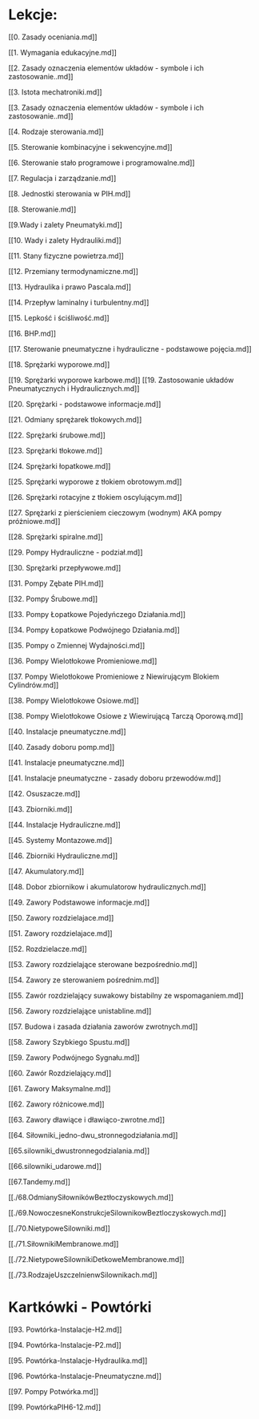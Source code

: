 # Lekcje:

[[0. Zasady oceniania.md]]

[[1. Wymagania edukacyjne.md]]

[[2. Zasady oznaczenia elementów układów - symbole i ich zastosowanie..md]]

[[3. Istota mechatroniki.md]]

[[3. Zasady oznaczenia elementów układów - symbole i ich zastosowanie..md]]

[[4. Rodzaje sterowania.md]]

[[5. Sterowanie kombinacyjne i sekwencyjne.md]]

[[6. Sterowanie stało programowe i programowalne.md]]

[[7. Regulacja i zarządzanie.md]]

[[8. Jednostki sterowania w PIH.md]]

[[8. Sterowanie.md]]

[[9.Wady i zalety Pneumatyki.md]]

[[10. Wady i zalety Hydrauliki.md]]

[[11. Stany fizyczne powietrza.md]]

[[12. Przemiany termodynamiczne.md]]

[[13. Hydraulika i prawo Pascala.md]]

[[14. Przepływ laminalny i turbulentny.md]]

[[15. Lepkość i ściśliwość.md]]

[[16. BHP.md]]

[[17. Sterowanie pneumatyczne i hydrauliczne - podstawowe pojęcia.md]]

[[18. Sprężarki wyporowe.md]]

[[19. Sprężarki wyporowe karbowe.md]]
[[19. Zastosowanie układów Pneumatycznych i Hydraulicznych.md]]

[[20. Sprężarki - podstawowe informacje.md]]

[[21. Odmiany sprężarek tłokowych.md]]

[[22. Sprężarki śrubowe.md]]

[[23. Sprężarki tłokowe.md]]

[[24. Sprężarki łopatkowe.md]]

[[25. Sprężarki wyporowe z tłokiem obrotowym.md]]

[[26. Sprężarki rotacyjne z tłokiem oscylującym.md]]

[[27. Sprężarki z pierścieniem cieczowym (wodnym) AKA pompy próżniowe.md]]

[[28. Sprężarki spiralne.md]]

[[29. Pompy Hydrauliczne - podział.md]]

[[30. Sprężarki przepływowe.md]]

[[31. Pompy Zębate PIH.md]]

[[32. Pompy Śrubowe.md]]

[[33. Pompy Łopatkowe Pojedyńczego Działania.md]]

[[34. Pompy Łopatkowe Podwójnego Działania.md]]

[[35. Pompy o Zmiennej Wydajności.md]]

[[36. Pompy Wielotłokowe Promieniowe.md]]

[[37. Pompy Wielotłokowe Promieniowe z Niewirującym Blokiem Cylindrów.md]]

[[38. Pompy Wielotłokowe Osiowe.md]]

[[38. Pompy Wielotłokowe Osiowe z Wiewirującą Tarczą Oporową.md]]

[[40. Instalacje pneumatyczne.md]]

[[40. Zasady doboru pomp.md]]

[[41. Instalacje pneumatyczne.md]]

[[41. Instalacje pneumatyczne - zasady doboru przewodów.md]]

[[42. Osuszacze.md]]

[[43. Zbiorniki.md]]

[[44. Instalacje Hydrauliczne.md]]

[[45. Systemy Montazowe.md]]

[[46. Zbiorniki Hydrauliczne.md]]

[[47. Akumulatory.md]]

[[48. Dobor zbiornikow i akumulatorow hydraulicznych.md]]

[[49. Zawory Podstawowe informacje.md]]

[[50. Zawory rozdzielajace.md]]

[[51. Zawory rozdzielajace.md]]

[[52. Rozdzielacze.md]]

[[53. Zawory rozdzielające sterowane bezpośrednio.md]]

[[54. Zawory ze sterowaniem pośrednim.md]]

[[55. Zawór rozdzielający suwakowy bistabilny ze wspomaganiem.md]]

[[56. Zawory rozdzielające unistabline.md]]

[[57. Budowa i zasada działania zaworów zwrotnych.md]]

[[58. Zawory Szybkiego Spustu.md]]

[[59. Zawory Podwójnego Sygnału.md]]

[[60. Zawór Rozdzielający.md]]

[[61. Zawory Maksymalne.md]]

[[62. Zawory różnicowe.md]]

[[63. Zawory dławiące i dławiąco-zwrotne.md]]

[[64. Siłowniki_jedno-dwu_stronnegodziałania.md]]

[[65.silowniki_dwustronnegodzialania.md]]

[[66.silowniki_udarowe.md]]

[[67.Tandemy.md]]

[[./68.OdmianySiłownikówBeztłoczyskowych.md]]

[[./69.NowoczesneKonstrukcjeSilownikowBeztloczyskowych.md]]

[[./70.NietypoweSilowniki.md]]

[[./71.SiłownikiMembranowe.md]]

[[./72.NietypoweSilownikiDetkoweMembranowe.md]]

[[./73.RodzajeUszczelnienwSilownikach.md]]

# Kartkówki - Powtórki
[[93. Powtórka-Instalacje-H2.md]]

[[94. Powtórka-Instalacje-P2.md]]

[[95. Powtórka-Instalacje-Hydraulika.md]]

[[96. Powtórka-Instalacje-Pneumatyczne.md]]

[[97. Pompy Potwórka.md]]

[[99. PowtórkaPIH6-12.md]]
